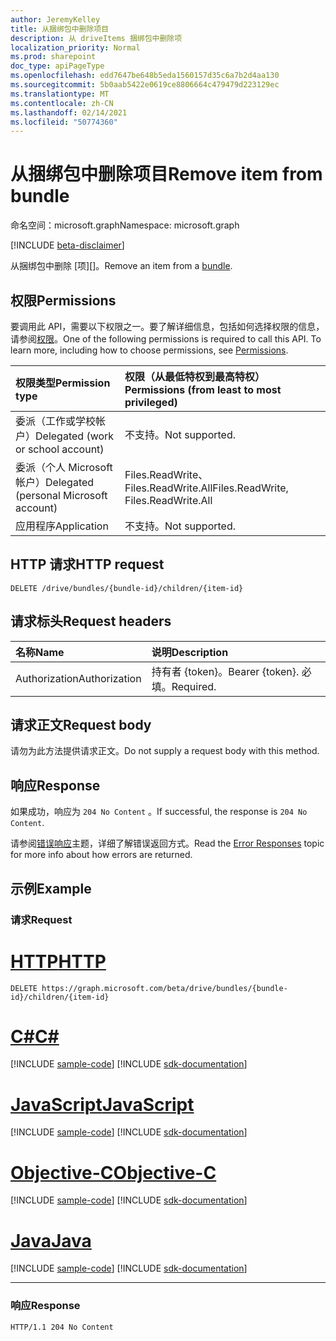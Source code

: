 ```yaml
---
author: JeremyKelley
title: 从捆绑包中删除项目
description: 从 driveItems 捆绑包中删除项
localization_priority: Normal
ms.prod: sharepoint
doc_type: apiPageType
ms.openlocfilehash: edd7647be648b5eda1560157d35c6a7b2d4aa130
ms.sourcegitcommit: 5b0aab5422e0619ce8806664c479479d223129ec
ms.translationtype: MT
ms.contentlocale: zh-CN
ms.lasthandoff: 02/14/2021
ms.locfileid: "50774360"
---
```

# <a name="remove-item-from-bundle"></a><span data-ttu-id="88438-103">从捆绑包中删除项目</span><span class="sxs-lookup"><span data-stu-id="88438-103">Remove item from bundle</span></span>

<span data-ttu-id="88438-104">命名空间：microsoft.graph</span><span class="sxs-lookup"><span data-stu-id="88438-104">Namespace: microsoft.graph</span></span>

[!INCLUDE [beta-disclaimer](../../includes/beta-disclaimer.md)]

<span data-ttu-id="88438-105">从捆绑包中删除 [项][]。</span><span class="sxs-lookup"><span data-stu-id="88438-105">Remove an item from a [bundle][].</span></span>

## <a name="permissions"></a><span data-ttu-id="88438-106">权限</span><span class="sxs-lookup"><span data-stu-id="88438-106">Permissions</span></span>

<span data-ttu-id="88438-p101">要调用此 API，需要以下权限之一。要了解详细信息，包括如何选择权限的信息，请参阅[权限](/graph/permissions-reference)。</span><span class="sxs-lookup"><span data-stu-id="88438-p101">One of the following permissions is required to call this API. To learn more, including how to choose permissions, see [Permissions](/graph/permissions-reference).</span></span>

|<span data-ttu-id="88438-109">权限类型</span><span class="sxs-lookup"><span data-stu-id="88438-109">Permission type</span></span>      | <span data-ttu-id="88438-110">权限（从最低特权到最高特权）</span><span class="sxs-lookup"><span data-stu-id="88438-110">Permissions (from least to most privileged)</span></span>              |
|:--------------------|:---------------------------------------------------------|
|<span data-ttu-id="88438-111">委派（工作或学校帐户）</span><span class="sxs-lookup"><span data-stu-id="88438-111">Delegated (work or school account)</span></span> | <span data-ttu-id="88438-112">不支持。</span><span class="sxs-lookup"><span data-stu-id="88438-112">Not supported.</span></span>                             |
|<span data-ttu-id="88438-113">委派（个人 Microsoft 帐户）</span><span class="sxs-lookup"><span data-stu-id="88438-113">Delegated (personal Microsoft account)</span></span> | <span data-ttu-id="88438-114">Files.ReadWrite、Files.ReadWrite.All</span><span class="sxs-lookup"><span data-stu-id="88438-114">Files.ReadWrite, Files.ReadWrite.All</span></span>   |
|<span data-ttu-id="88438-115">应用程序</span><span class="sxs-lookup"><span data-stu-id="88438-115">Application</span></span>          | <span data-ttu-id="88438-116">不支持。</span><span class="sxs-lookup"><span data-stu-id="88438-116">Not supported.</span></span>                                           |

## <a name="http-request"></a><span data-ttu-id="88438-117">HTTP 请求</span><span class="sxs-lookup"><span data-stu-id="88438-117">HTTP request</span></span>

```http
DELETE /drive/bundles/{bundle-id}/children/{item-id}
```

## <a name="request-headers"></a><span data-ttu-id="88438-118">请求标头</span><span class="sxs-lookup"><span data-stu-id="88438-118">Request headers</span></span>

| <span data-ttu-id="88438-119">名称</span><span class="sxs-lookup"><span data-stu-id="88438-119">Name</span></span>          | <span data-ttu-id="88438-120">说明</span><span class="sxs-lookup"><span data-stu-id="88438-120">Description</span></span>  |
|:------------- |:------------ |
| <span data-ttu-id="88438-121">Authorization</span><span class="sxs-lookup"><span data-stu-id="88438-121">Authorization</span></span> | <span data-ttu-id="88438-122">持有者 \{token\}。</span><span class="sxs-lookup"><span data-stu-id="88438-122">Bearer \{token\}.</span></span> <span data-ttu-id="88438-123">必填。</span><span class="sxs-lookup"><span data-stu-id="88438-123">Required.</span></span> |

## <a name="request-body"></a><span data-ttu-id="88438-124">请求正文</span><span class="sxs-lookup"><span data-stu-id="88438-124">Request body</span></span>

<span data-ttu-id="88438-125">请勿为此方法提供请求正文。</span><span class="sxs-lookup"><span data-stu-id="88438-125">Do not supply a request body with this method.</span></span>

## <a name="response"></a><span data-ttu-id="88438-126">响应</span><span class="sxs-lookup"><span data-stu-id="88438-126">Response</span></span>

<span data-ttu-id="88438-127">如果成功，响应为 `204 No Content` 。</span><span class="sxs-lookup"><span data-stu-id="88438-127">If successful, the response is `204 No Content`.</span></span>

<span data-ttu-id="88438-128">请参阅[错误响应][error-response]主题，详细了解错误返回方式。</span><span class="sxs-lookup"><span data-stu-id="88438-128">Read the [Error Responses][error-response] topic for more info about how errors are returned.</span></span>

## <a name="example"></a><span data-ttu-id="88438-129">示例</span><span class="sxs-lookup"><span data-stu-id="88438-129">Example</span></span>

### <a name="request"></a><span data-ttu-id="88438-130">请求</span><span class="sxs-lookup"><span data-stu-id="88438-130">Request</span></span>


# <a name="http"></a>[<span data-ttu-id="88438-131">HTTP</span><span class="sxs-lookup"><span data-stu-id="88438-131">HTTP</span></span>](#tab/http)
<!-- {"blockType": "request", "name": "remove-from-bundle" } -->

```http
DELETE https://graph.microsoft.com/beta/drive/bundles/{bundle-id}/children/{item-id}
```
# <a name="c"></a>[<span data-ttu-id="88438-132">C#</span><span class="sxs-lookup"><span data-stu-id="88438-132">C#</span></span>](#tab/csharp)
[!INCLUDE [sample-code](../includes/snippets/csharp/remove-from-bundle-csharp-snippets.md)]
[!INCLUDE [sdk-documentation](../includes/snippets/snippets-sdk-documentation-link.md)]

# <a name="javascript"></a>[<span data-ttu-id="88438-133">JavaScript</span><span class="sxs-lookup"><span data-stu-id="88438-133">JavaScript</span></span>](#tab/javascript)
[!INCLUDE [sample-code](../includes/snippets/javascript/remove-from-bundle-javascript-snippets.md)]
[!INCLUDE [sdk-documentation](../includes/snippets/snippets-sdk-documentation-link.md)]

# <a name="objective-c"></a>[<span data-ttu-id="88438-134">Objective-C</span><span class="sxs-lookup"><span data-stu-id="88438-134">Objective-C</span></span>](#tab/objc)
[!INCLUDE [sample-code](../includes/snippets/objc/remove-from-bundle-objc-snippets.md)]
[!INCLUDE [sdk-documentation](../includes/snippets/snippets-sdk-documentation-link.md)]

# <a name="java"></a>[<span data-ttu-id="88438-135">Java</span><span class="sxs-lookup"><span data-stu-id="88438-135">Java</span></span>](#tab/java)
[!INCLUDE [sample-code](../includes/snippets/java/remove-from-bundle-java-snippets.md)]
[!INCLUDE [sdk-documentation](../includes/snippets/snippets-sdk-documentation-link.md)]

---


### <a name="response"></a><span data-ttu-id="88438-136">响应</span><span class="sxs-lookup"><span data-stu-id="88438-136">Response</span></span>

<!-- { "blockType": "response" } -->

```http
HTTP/1.1 204 No Content
```


[bundle]: ../resources/bundle.md
[error-response]: /graph/errors

<!-- {
  "type": "#page.annotation",
  "description": "Remove an item from a bundle.",
  "keywords": "",
  "section": "documentation"
} -->


